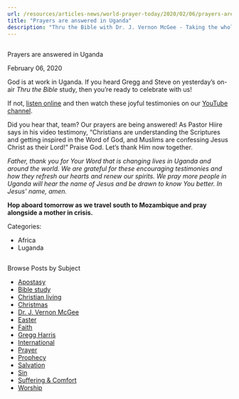 ```yaml
---
url: /resources/articles-news/world-prayer-today/2020/02/06/prayers-are-answered-in-uganda
title: "Prayers are answered in Uganda"
description: "Thru the Bible with Dr. J. Vernon McGee - Taking the whole Word to the whole world"
---
```







## 
 Prayers are answered in Uganda


February 06, 2020
![]()




God is at work in Uganda. If you heard Gregg and Steve on yesterday’s on-air *Thru the Bible* study, then you’re ready to celebrate with us! 


If not, [listen online](https://www.ttb.org/programs/the-5-year-study) and then watch these joyful testimonies on our [YouTube channel](https://www.youtube.com/watch?v=QsjttHuV-Dw&feature=youtu.be).


Did you hear that, team? Our prayers are being answered! As Pastor Hiire says in his video testimony, “Christians are understanding the Scriptures and getting inspired in the Word of God, and Muslims are confessing Jesus Christ as their Lord!” Praise God. Let’s thank Him now together.


*Father, thank you for Your Word that is changing lives in Uganda and around the world. We are grateful for these encouraging testimonies and how they refresh our hearts and renew our spirits. We pray more people in Uganda will hear the name of Jesus and be drawn to know You better. In Jesus’ name, amen.*


**Hop aboard tomorrow as we travel south to Mozambique and pray alongside a mother in crisis.**



Categories: 


* Africa
* Luganda









## 
 Browse Posts by Subject


* [Apostasy](/resources/articles-news/-in-tags/tags/Apostasy)
* [Bible study](/resources/articles-news/-in-tags/tags/Bible-study)
* [Christian living](/resources/articles-news/-in-tags/tags/Christian-living)
* [Christmas](/resources/articles-news/-in-tags/tags/Christmas)
* [Dr. J. Vernon McGee](/resources/articles-news/-in-tags/tags/Dr-J-Vernon-McGee)
* [Easter](/resources/articles-news/-in-tags/tags/easter)
* [Faith](/resources/articles-news/-in-tags/tags/Faith)
* [Gregg Harris](/resources/articles-news/-in-tags/tags/Gregg-Harris)
* [International](/resources/articles-news/-in-tags/tags/International)
* [Prayer](/resources/articles-news/-in-tags/tags/prayer)
* [Prophecy](/resources/articles-news/-in-tags/tags/Prophecy)
* [Salvation](/resources/articles-news/-in-tags/tags/Salvation)
* [Sin](/resources/articles-news/-in-tags/tags/sin)
* [Suffering & Comfort](/resources/articles-news/-in-tags/tags/Suffering-Comfort)
* [Worship](/resources/articles-news/-in-tags/tags/worship)







